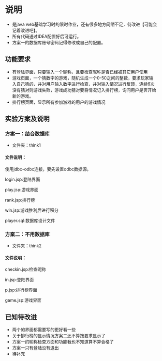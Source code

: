 # 说明

- 是java web基础学习时的限时作业，还有很多地方简陋不足，待改进【可能会记着改进吧】。
- 所有代码通过IDEA配置好后可运行。
- 方案一的数据库账号密码记得修改成自己的配置。

## 功能要求

- 有登陆界面，只要输入一个昵称，且要检查昵称是否已经被其它用户使用
- 游戏页面，一个猜数字的游戏，随机生成一个0-50之间的整数，要求玩家输入自己猜的，并对用户输入数字进行检查，并对输入情况进行反馈，连续6次没有猜对则游戏失败，游戏成功猜对要将情况记入排行榜，询问用户是否开始新的游戏。
- 排行榜页面，显示所有参加游戏的用户的游戏情况

## 实验方案及说明

### 方案一：结合数据库 

- 文件夹：think1

#### 文件说明：

使用jdbc-odbc连接，要先设置odbc数据源。

login.jsp:登陆界面

play.jsp:游戏界面

rank.jsp:排行榜

win.jsp:游戏胜利后进行积分

player.sql:数据库设计文件

### 方案二：不用数据库  

- 文件夹：think2

#### 文件说明：

checkin.jsp:检查昵称

in.jsp:登陆界面

p.jsp:排行榜界面

game.jsp:游戏界面

## 已知待改进

- 两个的界面都需要写的更好看一些
- 关于排行榜的显示情况方案二还不算按要求显示了
- 方案一的昵称检查方面和功能我也不知道算不算合格了
- 方案一只有登陆没有退出
- 待补充